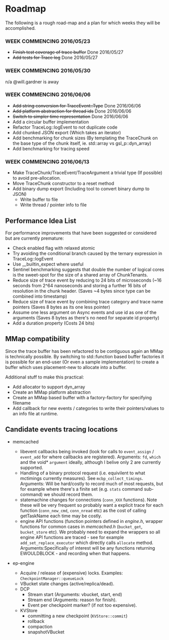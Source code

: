 # Roadmap
The following is a rough road-map and a plan for which weeks they will be
accomplished.

### WEEK COMMENCING 2016/05/23

- <strike>Finish test coverage of trace buffer</strike> Done 2016/05/27
- <strike>Add tests for Trace log</strike> Done 2016/05/27

### WEEK COMMENCING 2016/05/30

n/a @will.gardner is away

### WEEK COMMENCING 2016/06/06

- <strike>Add string conversion for TraceEvent::Type</strike> Done 2016/06/06
- <strike>Add platform abstraction for thread ids</strike> Done 2016/06/06
- <strike>Switch to simpler time representation</strike> Done 2016/06/06
- Add a circular buffer implementation
- Refactor TraceLog::logEvent to not duplicate code
- Add chunked JSON export (Which takes an iterator)
- Add benchmarking for chunk sizes (By templating the TraceChunk on the
base type of the chunk itself, ie. std::array vs gsl_p::dyn_array)
- Add benchmarking for tracing speed

### WEEK COMMENCING 2016/06/13

- Make TraceChunk/TraceEvent/TraceArgument a trivial type (If possible) to
avoid pre-allocation.
- Move TraceChunk constructor to a reset method
- Add binary dump export (Including tool to convert binary dump to JSON)
  - Write buffer to file
  - Write thread / pointer info to file

## Performance Idea List

For performance improvements that have been suggested or considered but are
currently premature:

- Check enabled flag with relaxed atomic
- Try avoiding the conditional branch caused by the ternary expression in
TraceLog::logEvent
- Use \__builtin_expect where useful
- Sentinel benchmarking suggests that double the number of logical cores
is the sweet-spot for the size of a shared array of ChunkTenants.
- Reduce size of trace event by reducing to 24 bits of microseconds (~16 seconds
from 2^64 nanoseconds and storing a further 16 bits of resolution in the chunk
header. (Saves ~4 bytes since type can be combined into timestamp)
- Reduce size of trace event by combining trace category and trace name pointers
(Saves 8 bytes as its one less pointer)
- Assume one less argument on Async events and use id as one of the arguments
(Saves 8 bytes as there's no need for separate id property)
- Add a duration property (Costs 24 bits)

## MMap compatibility

Since the trace buffer has been refactored to be contiguous again an MMap is
technically possible. By switching to std::function based buffer factories it
is possible for an end-user (Or even a sample implementation) to create a buffer
which uses placement-new to allocate into a buffer. 

Additional stuff to make this practical:

 - Add allocator to support dyn_array
 - Create an MMap platform abstraction
 - Create an MMap based buffer with a factory-factory for specifying filename
 - Add callback for new events / categories to write their pointers/values to
 an info file at runtime.

## Candidate events tracing locations

* memcached
  - libevent callbacks being invoked (look for calls to `event_assign` / `event_add` for where callbacks are registered). Arguments: `fd`, `which` and the void* `argument` ideally, although I belive only 2 are currently supported.
  - Handling of a binary protocol request (i.e. equivilent to what mctimings currently measures). See `mcbp_collect_timings`. Arguments: Will be hard/costly to record much of most requests, but for example where there's a finite set (e.g. `stats` command sub-command) we should record them.
  - statemachine changes for connections (`conn_XXX` functions). Note these will be very frequent so probably want a explicit trace for each function (`conn_new_cmd`, `conn_nread` etc) as the cost of calling getTaskName each time may be costly.
  - engine API functions (function pointers defined in _engine.h_, wrapper functions for common cases in _memcached.h_ (`bucket_get`, `bucket_store` etc). We probably need to expand the wrappers so all engine API functions are traced - see for example `add_set_replace_executor` which directly calls `allocate` method. Arguments:Specifically of interest will be any functions returning EWOULDBLOCK - and recording when that happens.
  
* ep-engine
  - Acquire / release of (expensive) locks. Examples: `CheckpointManager::queueLock`
  - VBucket state changes (active/replica/dead).
  - DCP
    - Stream start (Arguments: vbucket, start, end)
    - Stream end (Arguments: reason for finish).
    - Event per checkpoint marker? (if not too expensive).
  - KVStore
    - committing a new checkpoint (`KVStore::commit`)
    - rollback
    - compaction
    - snapshotVBucket
